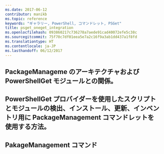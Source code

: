 ```yaml
---
ms.date: 2017-06-12
contributor: manikb
ms.topic: reference
keywords: "ギャラリー, PowerShell, コマンドレット, PSGet"
title: psget_oneget_integration
ms.openlocfilehash: 093860217c736278a7aede91cad40072efe5c38c
ms.sourcegitcommit: 75f70c7df01eea5e7a2c16f9a3ab1dd437a1f8fd
ms.translationtype: HT
ms.contentlocale: ja-JP
ms.lasthandoff: 06/12/2017
---
```

<a id="architecture-of-packagemanagement-and-its-relationship-with-powershellget-module" class="xliff"></a>

## PackageManageme のアーキテクチャおよび PowerShellGet モジュールとの関係。

<a id="how-to-use-packagemanagement-cmdlets-for-discovering-installing-updating-and-inventory-of-scripts-and-modules-using-powershellget-provider" class="xliff"></a>

## PowerShellGet プロバイダーを使用したスクリプトとモジュールの検出、インストール、更新、インベントリ用に PackageManagement コマンドレットを使用する方法。

<a id="pakagemanagement-commands" class="xliff"></a>

## PakageManagement コマンド

